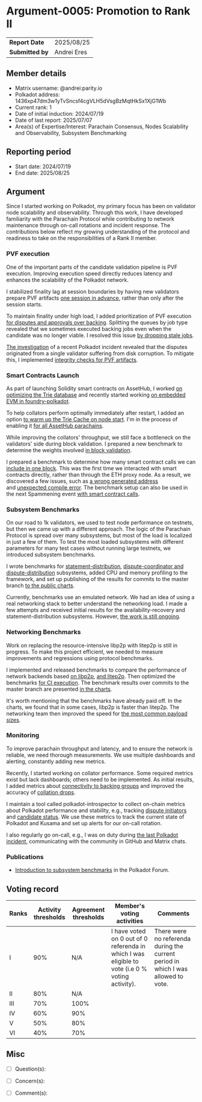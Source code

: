 # Argument-0005: Promotion to Rank II

|                  |             |
| ---------------- | ----------- |
| **Report Date**  | 2025/08/25  |
| **Submitted by** | Andrei Eres |


## Member details

- Matrix username: @andrei:parity.io
- Polkadot address: 1436xp47dm3w1yTvSncsf4cgVLH5dVsgBzMqtHkSx1XjG1Wb
- Current rank: 1
- Date of initial induction: 2024/07/19
- Date of last report: 2025/07/07
- Area(s) of Expertise/Interest: Parachain Consensus, Nodes Scalability and Observability, Subsystem Benchmarking


## Reporting period

- Start date: 2024/07/19
- End date: 2025/08/25


## Argument

Since I started working on Polkadot, my primary focus has been on validator node scalability and observability. Through this work, I have developed familiarity with the Parachain Protocol while contributing to network maintenance through on-call rotations and incident response. The contributions below reflect my growing understanding of the protocol and readiness to take on the responsibilities of a Rank II member.

### PVF execution
One of the important parts of the candidate validation pipeline is PVF execution. Improving execution speed directly reduces latency and enhances the scalability of the Polkadot network.

I stabilized finality lag at session boundaries by having new validators prepare PVF artifacts [one session in advance](https://github.com/paritytech/polkadot-sdk/pull/4791), rather than only after the session starts.

To maintain finality under high load, I added prioritization of PVF execution [for disputes and approvals over backing](https://github.com/paritytech/polkadot-sdk/pull/4837). Splitting the queues by job type revealed that we sometimes executed backing jobs even when the candidate was no longer viable. I resolved this issue [by dropping stale jobs](https://github.com/paritytech/polkadot-sdk/pull/5616).

[The investigation](https://forum.polkadot.network/t/2025-05-03-polkadot-parachain-block-time-degradation/12963) of a recent Polkadot incident revealed that the disputes originated from a single validator suffering from disk corruption. To mitigate this, I implemented [integrity checks for PVF artifacts](https://github.com/paritytech/polkadot-sdk/pull/8833).

### Smart Contracts Launch
As part of launching Solidity smart contracts on AssetHub, I worked [on optimizing the Trie database](https://github.com/paritytech/polkadot-sdk/issues/6131) and recently started working [on embedded EVM in foundry-polkadot](https://github.com/paritytech/foundry-polkadot/issues/211).

To help collators perform optimally immediately after restart, I added an option [to warm up the Trie Cache on node start](https://github.com/paritytech/polkadot-sdk/pull/7556). I'm in the process of enabling it [for all AssetHub parachains](https://github.com/paritytech/polkadot-sdk/issues/8810).

While improving the collators' throughput, we still face a bottleneck on the validators' side during block validation. I prepared a new benchmark to determine the weights involved [in block validation](https://github.com/paritytech/polkadot-sdk/pull/8069).

I prepared a benchmark to determine how many smart contract calls we can [include in one block](https://github.com/paritytech/polkadot-sdk/pull/7979). This was the first time we interacted with smart contracts directly, rather than through the ETH proxy node. As a result, we discovered a few issues, such as [a wrong generated address](https://github.com/paritytech/contract-issues/issues/37) and [unexpected compile error](https://github.com/paritytech/polkadot-sdk/pull/7756). The benchmark setup can also be used in the next Spammening event [with smart contract calls](https://github.com/paritytech/polkadot-sdk/issues/8027).

### Subsystem Benchmarks
On our road to 1k validators, we used to test node performance on testnets, but then we came up with a different approach. The logic of the Parachain Protocol is spread over many subsystems, but most of the load is localized in just a few of them. To test the most loaded subsystems with different parameters for many test cases without running large testnets, we introduced subsystem benchmarks.

I wrote benchmarks for [statement-distribution](https://github.com/paritytech/polkadot-sdk/pull/3863), [dispute-coordinator and dispute-distribution](https://github.com/paritytech/polkadot-sdk/pull/8828) subsystems, added CPU and memory profiling to the framework, and set up publishing of the results for commits to the master branch [to the public charts](https://paritytech.github.io/polkadot-sdk/bench/).

Currently, benchmarks use an emulated network. We had an idea of using a real networking stack to better understand the networking load. I made a few attempts and received initial results for the availability-recovery and statement-distribution subsystems. However, [the work is still ongoing](https://github.com/paritytech/polkadot-sdk/pull/7125).

### Networking Benchmarks
Work on replacing the resource-intensive libp2p with litep2p is still in progress. To make this project efficient, we needed to measure improvements and regressions using protocol benchmarks.

I implemented and released benchmarks to compare the performance of network backends based [on libp2p](https://github.com/paritytech/polkadot-sdk/pull/6077), [and litep2p](https://github.com/paritytech/polkadot-sdk/pull/6455). Then optimized the benchmarks [for CI execution](https://github.com/paritytech/polkadot-sdk/pull/6636). The benchmark results over commits to the master branch are presented [in the charts](https://paritytech.github.io/polkadot-sdk/bench/).

It's worth mentioning that the benchmarks have already paid off. In the charts, we found that in some cases, libp2p is faster than litep2p. The networking team then improved the speed for [the most common payload sizes](https://github.com/paritytech/polkadot-sdk/issues/7183).

### Monitoring
To improve parachain throughput and latency, and to ensure the network is reliable, we need thorough measurements. We use multiple dashboards and alerting, constantly adding new metrics.

Recently, I started working on collator performance. Some required metrics exist but lack dashboards; others need to be implemented. As initial results, I added metrics about [connectivity to backing groups](https://github.com/paritytech/polkadot-sdk/pull/8973) and improved the accuracy of [collation drops](https://github.com/paritytech/polkadot-sdk/pull/9319).

I maintain a tool called polkadot-introspector to collect on-chain metrics about Polkadot performance and stability, e.g., tracking [dispute initiators](https://github.com/paritytech/polkadot-introspector/pull/887) and [candidate status](https://github.com/paritytech/polkadot-introspector/pull/853). We use these metrics to track the current state of Polkadot and Kusama and set up alerts for our on-call rotation.

I also regularly go on-call, e.g., I was on duty during [the last Polkadot incident](https://github.com/paritytech/polkadot-sdk/issues/8414), communicating with the community in GitHub and Matrix chats.


### Publications
- [Introduction to subsystem benchmarks](https://forum.polkadot.network/t/what-are-subsystem-benchmarks/8212/) in the Polkadot Forum.


## Voting record

| Ranks | Activity thresholds | Agreement thresholds | Member's voting activities                                                                      | Comments                                                                          |
| ----- | ------------------- | -------------------- | ----------------------------------------------------------------------------------------------- | --------------------------------------------------------------------------------- |
| I     | 90%                 | N/A                  | I have voted on 0 out of 0 referenda in which I was eligible to vote (i.e 0 % voting activity). | There were no referenda during the current period in which I was allowed to vote. |
| II    | 80%                 | N/A                  |                                                                                                 |                                                                                   |
| III   | 70%                 | 100%                 |                                                                                                 |                                                                                   |
| IV    | 60%                 | 90%                  |                                                                                                 |                                                                                   |
| V     | 50%                 | 80%                  |                                                                                                 |                                                                                   |
| VI    | 40%                 | 70%                  |                                                                                                 |                                                                                   |


## Misc

- [ ] Question(s):

- [ ] Concern(s):

- [ ] Comment(s):
